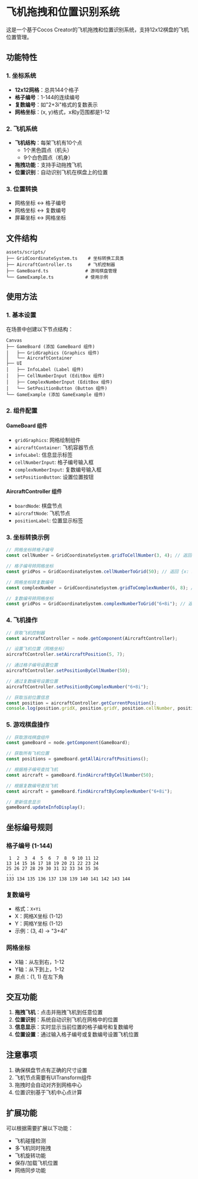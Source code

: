 # 飞机拖拽和位置识别系统

这是一个基于Cocos Creator的飞机拖拽和位置识别系统，支持12x12棋盘的飞机位置管理。

## 功能特性

### 1. 坐标系统
- **12x12网格**：总共144个格子
- **格子编号**：1-144的连续编号
- **复数编号**：如"2+3i"格式的复数表示
- **网格坐标**：(x, y)格式，x和y范围都是1-12

### 2. 飞机系统
- **飞机结构**：每架飞机有10个点
  - 1个黑色圆点（机头）
  - 9个白色圆点（机身）
- **拖拽功能**：支持手动拖拽飞机
- **位置识别**：自动识别飞机在棋盘上的位置

### 3. 位置转换
- 网格坐标 ↔ 格子编号
- 网格坐标 ↔ 复数编号
- 屏幕坐标 ↔ 网格坐标

## 文件结构

```
assets/scripts/
├── GridCoordinateSystem.ts    # 坐标转换工具类
├── AircraftController.ts      # 飞机控制器
├── GameBoard.ts              # 游戏棋盘管理
└── GameExample.ts            # 使用示例
```

## 使用方法

### 1. 基本设置

在场景中创建以下节点结构：

```
Canvas
├── GameBoard (添加 GameBoard 组件)
│   ├── GridGraphics (Graphics 组件)
│   └── AircraftContainer
├── UI
│   ├── InfoLabel (Label 组件)
│   ├── CellNumberInput (EditBox 组件)
│   ├── ComplexNumberInput (EditBox 组件)
│   └── SetPositionButton (Button 组件)
└── GameExample (添加 GameExample 组件)
```

### 2. 组件配置

#### GameBoard 组件
- `gridGraphics`: 网格绘制组件
- `aircraftContainer`: 飞机容器节点
- `infoLabel`: 信息显示标签
- `cellNumberInput`: 格子编号输入框
- `complexNumberInput`: 复数编号输入框
- `setPositionButton`: 设置位置按钮

#### AircraftController 组件
- `boardNode`: 棋盘节点
- `aircraftNode`: 飞机节点
- `positionLabel`: 位置显示标签

### 3. 坐标转换示例

```typescript
// 网格坐标转格子编号
const cellNumber = GridCoordinateSystem.gridToCellNumber(3, 4); // 返回 40

// 格子编号转网格坐标
const gridPos = GridCoordinateSystem.cellNumberToGrid(50); // 返回 {x: 2, y: 5}

// 网格坐标转复数编号
const complexNumber = GridCoordinateSystem.gridToComplexNumber(6, 8); // 返回 "6+8i"

// 复数编号转网格坐标
const gridPos = GridCoordinateSystem.complexNumberToGrid("6+8i"); // 返回 {x: 6, y: 8}
```

### 4. 飞机操作

```typescript
// 获取飞机控制器
const aircraftController = node.getComponent(AircraftController);

// 设置飞机位置（网格坐标）
aircraftController.setAircraftPosition(5, 7);

// 通过格子编号设置位置
aircraftController.setPositionByCellNumber(50);

// 通过复数编号设置位置
aircraftController.setPositionByComplexNumber("6+8i");

// 获取当前位置信息
const position = aircraftController.getCurrentPosition();
console.log(position.gridX, position.gridY, position.cellNumber, position.complexNumber);
```

### 5. 游戏棋盘操作

```typescript
// 获取游戏棋盘组件
const gameBoard = node.getComponent(GameBoard);

// 获取所有飞机位置
const positions = gameBoard.getAllAircraftPositions();

// 根据格子编号查找飞机
const aircraft = gameBoard.findAircraftByCellNumber(50);

// 根据复数编号查找飞机
const aircraft = gameBoard.findAircraftByComplexNumber("6+8i");

// 更新信息显示
gameBoard.updateInfoDisplay();
```

## 坐标编号规则

### 格子编号 (1-144)
```
 1  2  3  4  5  6  7  8  9 10 11 12
13 14 15 16 17 18 19 20 21 22 23 24
25 26 27 28 29 30 31 32 33 34 35 36
...
133 134 135 136 137 138 139 140 141 142 143 144
```

### 复数编号
- 格式：`X+Yi`
- X：网格X坐标 (1-12)
- Y：网格Y坐标 (1-12)
- 示例：(3, 4) → "3+4i"

### 网格坐标
- X轴：从左到右，1-12
- Y轴：从下到上，1-12
- 原点：(1, 1) 在左下角

## 交互功能

1. **拖拽飞机**：点击并拖拽飞机到任意位置
2. **位置识别**：系统自动识别飞机在网格中的位置
3. **信息显示**：实时显示当前位置的格子编号和复数编号
4. **位置设置**：通过输入格子编号或复数编号设置飞机位置

## 注意事项

1. 确保棋盘节点有正确的尺寸设置
2. 飞机节点需要有UITransform组件
3. 拖拽时会自动对齐到网格中心
4. 位置识别基于飞机中心点计算

## 扩展功能

可以根据需要扩展以下功能：
- 飞机碰撞检测
- 多飞机同时拖拽
- 飞机旋转功能
- 保存/加载飞机位置
- 网络同步功能 